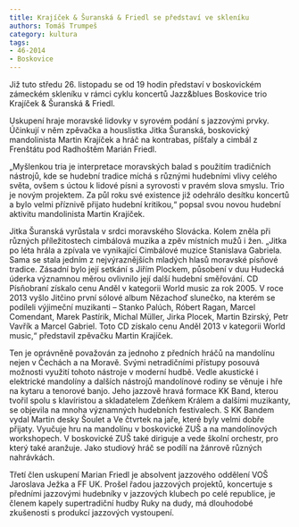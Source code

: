 ```yaml
---
title: Krajíček & Šuranská & Friedl se představí ve skleníku
authors: Tomáš Trumpeš
category: kultura
tags: 
- 46-2014
- Boskovice
---
```

Již tuto středu 26. listopadu se od 19 hodin představí v boskovickém zámeckém skleníku v rámci cyklu koncertů Jazz&blues Boskovice trio Krajíček & Šuranská & Friedl. 

Uskupení hraje moravské lidovky v syrovém podání s jazzovými prvky. Účinkují v něm zpěvačka a houslistka Jitka Šuranská, boskovický mandolinista Martin Krajíček a hráč na kontrabas, píšťaly a cimbál z Frenštátu pod Radhoštěm Marián Friedl.

„Myšlenkou tria je interpretace moravských balad s použitím tradičních nástrojů, kde se hudební tradice míchá s různými hudebními vlivy celého světa, ovšem s úctou k lidové písni a syrovosti v pravém slova smyslu. Trio je novým projektem. Za půl roku své existence již odehrálo desítku koncertů a bylo velmi příznivě přijato hudební kritikou,“ popsal svou novou hudební aktivitu mandolinista Martin Krajíček.

Jitka Šuranská vyrůstala v srdci moravského Slovácka. Kolem zněla při různých příležitostech cimbálová muzika a zpěv místních mužů i žen. „Jitka po léta hrála a zpívala ve vynikající Cimbálové muzice Stanislava Gabriela. Sama se stala jedním z nejvýraznějších mladých hlasů moravské písňové tradice. Zásadní bylo její setkání s Jiřím Plockem, působení v duu Hudecká úderka významnou měrou ovlivnilo její další hudební směřování. CD Písňobraní získalo cenu Anděl v kategorii World music za rok 2005. V roce 2013 vyšlo Jitčino první sólové album Nězachoď slunečko, na kterém se podíleli výjimeční muzikanti – Stanko Palúch, Róbert Ragan, Marcel Comendant, Marek Pastírik, Michal Müller, Jirka Plocek, Martin Bzirský, Petr Vavřík a Marcel Gabriel. Toto CD získalo cenu Anděl 2013 v kategorii World music,“ představil zpěvačku Martin Krajíček. 

Ten je oprávněně považován za jednoho z předních hráčů na mandolínu nejen v Čechách a na Moravě. Svými netradičními přístupy posouvá možnosti využití tohoto nástroje v moderní hudbě. Vedle akustické i elektrické mandolíny a dalších nástrojů mandolínové rodiny se věnuje i hře na kytaru a tenorové banjo. Jeho jazzově hravá formace KK Band, kterou tvořil spolu s klavíristou a skladatelem Zdeňkem Králem a dalšími muzikanty, se objevila na mnoha významných hudebních festivalech. S KK Bandem vydal Martin desky Šoulet a Ve čtvrtek na jaře, které byly velmi dobře přijaty. Vyučuje hru na mandolínu v boskovické ZUŠ a na mandolínových workshopech. V boskovické ZUŠ také diriguje a vede školní orchestr, pro který také aranžuje. Jako studiový hráč se podílí na žánrově různých nahrávkách.

Třetí člen uskupení Marian Friedl je absolvent jazzového oddělení VOŠ Jaroslava Ježka a FF UK. Prošel řadou jazzových projektů, koncertuje s předními jazzovými hudebníky v jazzových klubech po celé republice, je členem kapely supertradiční hudby Ruky na dudy, má dlouhodobé zkušenosti s produkcí jazzových vystoupení.


